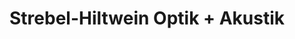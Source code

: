 ---
title: "Strebel-Hiltwein Optik + Akustik"
url: /tuebingen/strebel-hiltwein-optik-akustik/
shop: Optiker
---
